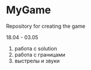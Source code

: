 # MyGame
Repository for creating the game

18.04 - 03.05

1. работа с solution
2. работа с границами
3. выстрелы и звуки
